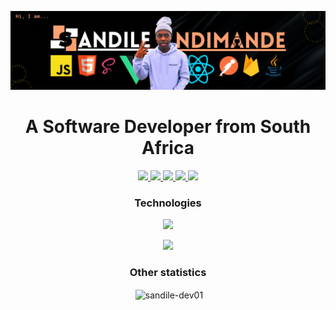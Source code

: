 ![Alt Text](Sandile_dev01.gif)

<h1 align="center">A Software Developer from South Africa</h1>


  <p align="center"> 
  
   <a href="https://www.sandilendimande.com/">
    <img src="https://img.shields.io/badge/Portfolio-465149?style=for-the-badge"/>
  </a>
  
  <a href="https://www.linkedin.com/in/sandilendimande/">
    <img src="https://img.shields.io/badge/LinkedIn-465149?style=for-the-badge"/>
  </a>
  
   <a href="mailto:ndimandesandile778@gmail.com">
    <img src="https://img.shields.io/badge/Email-465149?style=for-the-badge"/>
  </a>
  
   <a href="https://www.youtube.com/@Sandile-Dev01/videos?sub_confirmation=1">
    <img src="https://img.shields.io/badge/YouTube-465149?style=for-the-badge"/>
  </a>
  
   <a href="https://www.tiktok.com/@sandile_dev01">
    <img src="https://img.shields.io/badge/TikTok-465149?style=for-the-badge"/>
  </a>
 
</p>

<h3 align="center">Technologies</h3>

<p align="center">
  <a href="https://sandilendimande.com">
    <img src="https://skillicons.dev/icons?i=js,vue,react,sass,java,firebase,mysql" />
  </a>
</p>
<p align="center">
  <a href="https://sandilendimande.com">
    <img src="https://skillicons.dev/icons?i=html,css,bootstrap,postman,figma,git,github" />
  </a>
</p>

<h3 align="center">Other statistics</h3>

<p align="center">&nbsp;<img align="center" src="https://github-readme-stats.vercel.app/api?username=sandile-dev01&show_icons=true&locale=en" alt="sandile-dev01" /></p>

